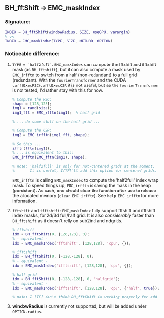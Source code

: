 ## BH_fftShift &rarr; EMC_maskIndex

### Signature:
```matlab
INDEX = BH_fftShift(windowRadius, SIZE, useGPU, varargin)
% vs
INDEX = EMC_maskIndex(TYPE, SIZE, METHOD, OPTION)
```

### Noticeable difference:
1. ```TYPE = 'half2full'```: ```EMC_maskIndex``` can compute the fftshift and ifftshift mask (as ```BH_fftshift```), but it can also compute a mask used by ```EMC_irfftn``` to switch from a half (non-redundant) to a full grid (redundant). With the ```fourierTransformer``` and the CUDA ```cufftExecR2C```/```cufftExecC2R``` it is not useful, but as the ```fourierTransformer``` is not tested, I'd rather stay with this for now.
    ```matlab
    % Compute the R2C:
    shape = [128,128];
    img1 = rand(size);
    img1_fft = EMC_rfftn(img1);  % half grid

    % ... do some stuff on the half grid ...

    % Compute the C2R:
    img2 = EMC_irfftn(img1_fft, shape);

    % So this ...
    ifftn(fftn(img1));
    % ... is equivalent to this:
    EMC_irfftn(EMC_fftn(img1), shape);
    
    % note: 'half2full' is only for not-centered grids at the moment.
    %       It is useful, I[TF]'ll add this option for centered grids.
    ```
    ```EMC_irfftn``` is calling ```EMC_maskIndex``` to compute the 'half2full' index wrap mask. To speed things up, ```EMC_irfftn``` is saving the mask in the heap (persistent). As such, one should clear the function after use to release the allocated memory (```clear EMC_irfftn```). See ```help EMC_irfftn``` for more information.

2. ```fftshift``` and ```ifftshift```:
```EMC_maskIndex``` fully support fftshift and ifftshift index masks, for 2d/3d full/half grid. It is also *considerably* faster than ```BH_fftshift``` as it doesn't relly on sub2ind and ndgrids.
    ```matlab
    % fftshift
    idx = BH_fftShift(0, [128,128], 0);
    % - equivalent -
    idx = EMC_maskIndex('fftshift', [128,128], 'cpu', {});
    
    % ifftshift
    idx = BH_fftShift(0, [-128,-128], 0);
    % - equivalent -
    idx = EMC_maskIndex('ifftshift', [128,128], 'cpu', {});
    
    % half grid
    idx = BH_fftShift(0, [-128,-128], 0, 'halfgrid');
    % - equivalent -
    idx = EMC_maskIndex('ifftshift', [128,128], 'cpu', {'half', true});
    
    % note: I [TF] don't think BH_fftShift is working properly for odd dimensions 3d half grids!
    ```
  
3. **windowRadius** is currently not supported, but will be added under ```OPTION.radius```.
